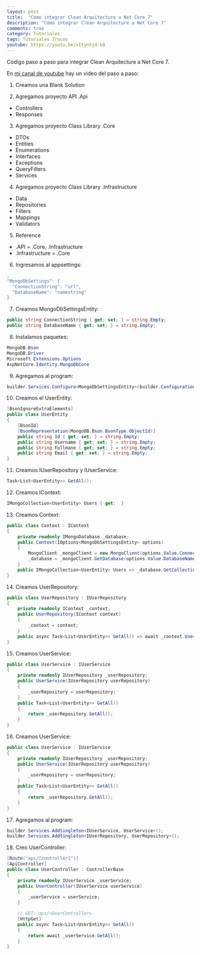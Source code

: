 ```yaml
---
layout: post
title:  "Cómo integrar Clean Arquitecture a Net Core 7"
description: "Cómo integrar Clean Arquitecture a Net Core 7"
comments: true
category: Tutoriales
tags: Tutoriales Trucos
youtube: https://youtu.be/vItyn5jd-k8
---
```

Codigo paso a paso para integrar Clean Arquitecture a Net Core 7.

En <a target="_blank" href="{{ page.youtube }}">mi canal de youtube</a> hay un video del paso a paso:

1. Creamos una Blank Solution

2. Agregamos proyecto API .Api
- Controllers
- Responses
  
3. Agregamos proyecto Class Library .Core
- DTOs
- Entities
- Enumerations
- Interfaces
- Exceptions
- QueryFilters
- Services
  
4. Agregamos proyecto Class Library .Infrastructure
- Data
- Repositories
- Filters
- Mappings
- Validators

5. Reference
- .API = .Core, .Infrastructure
- .Infrastructure = .Core

6. Ingresamos al appsettings:
```C#
,
"MongoDbSettings": {
  "ConnectionString": "url",
  "DatabaseName": "namestring"
}
```

7. Creamos MongoDbSettingsEntity:
```C#
public string ConnectionString { get; set; } = string.Empty;
public string DatabaseName { get; set; } = string.Empty;
```

8. Instalamos paquetes:
```C#
MongoDB.Bson
MongoDB.Driver
Microsoft.Extensions.Options
AspNetCore.Identity.MongoDbCore
```

9. Agregamos al program:
```C#
builder.Services.Configure<MongoDbSettingsEntity>(builder.Configuration.GetSection(nameof(MongoDbSettings)));
```

10. Creamos el UserEntity:
```C#
[BsonIgnoreExtraElements]
public class UserEntity
{
    [BsonId]
    [BsonRepresentation(MongoDB.Bson.BsonType.ObjectId)]
    public string Id { get; set; } = string.Empty;
    public string Username { get; set; } = string.Empty;
    public string Fullmane { get; set; } = string.Empty;
    public string Email { get; set; } = string.Empty;
}
```

11. Creamos IUserRepository y IUserService:
```C#
Task<List<UserEntity>> GetAll();
```

12. Creamos IContext:
```C#
IMongoCollection<UserEntity> Users { get;  }
```

13. Creamos Context:
```C#
public class Context : IContext
{
    private readonly IMongoDatabase _database;
    public Context(IOptions<MongoDbSettingsEntity> options)
    {
        MongoClient _mongoClient = new MongoClient(options.Value.ConnectionString);
        _database = _mongoClient.GetDatabase(options.Value.DatabaseName);
    }
    public IMongoCollection<UserEntity> Users => _database.GetCollection<UserEntity>("users");
}
```

14. Creamos UserRepository:
```C#
public class UserRepository : IUserRepository
{
    private readonly IContext _context;
    public UserRepository(IContext context)
    {
        _context = context;
    }
    public async Task<List<UserEntity>> GetAll() => await _context.Users.Find(_ => true).ToListAsync();
}
```

15. Creamos UserService:
```C#
public class UserService : IUserService
{
    private readonly IUserRepository _userRepository;
    public UserService(IUserRepository userRepository)
    {
        _userRepository = userRepository;
    }
    public Task<List<UserEntity>> GetAll()
    {
        return _userRepository.GetAll();
    }
}
```

16. Creamos UserService:
```C#
public class UserService : IUserService
{
    private readonly IUserRepository _userRepository;
    public UserService(IUserRepository userRepository)
    {
        _userRepository = userRepository;
    }
    public Task<List<UserEntity>> GetAll()
    {
        return _userRepository.GetAll();
    }
}
```

17. Agregamos al program:
```C#
builder.Services.AddSingleton<IUserService, UserService>();
builder.Services.AddSingleton<IUserRepository, UserRepository>();
```

18. Creo UserController:
```C#
[Route("api/[controller]")]
[ApiController]
public class UserController : ControllerBase
{
    private readonly IUserService _userService;
    public UserController(IUserService userService)
    {
        _userService = userService;
    }

    // GET: api/<UserController>
    [HttpGet]
    public async Task<List<UserEntity>> GetAll()
    {
        return await _userService.GetAll();
    }
}
```
